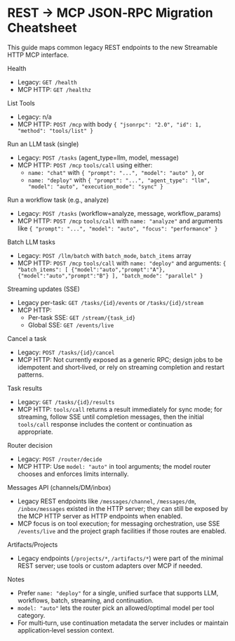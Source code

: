 # REST → MCP JSON‑RPC Migration Cheatsheet

This guide maps common legacy REST endpoints to the new Streamable HTTP MCP interface.

Health
- Legacy: `GET /health`
- MCP HTTP: `GET /healthz`

List Tools
- Legacy: n/a
- MCP HTTP: `POST /mcp` with body `{ "jsonrpc": "2.0", "id": 1, "method": "tools/list" }`

Run an LLM task (single)
- Legacy: `POST /tasks` (agent_type=llm, model, message)
- MCP HTTP: `POST /mcp` `tools/call` using either:
  - `name: "chat"` with `{ "prompt": "...", "model": "auto" }`, or
  - `name: "deploy"` with `{ "prompt": "...", "agent_type": "llm", "model": "auto", "execution_mode": "sync" }`

Run a workflow task (e.g., analyze)
- Legacy: `POST /tasks` (workflow=analyze, message, workflow_params)
- MCP HTTP: `POST /mcp` `tools/call` with `name: "analyze"` and arguments like `{ "prompt": "...", "model": "auto", "focus": "performance" }`

Batch LLM tasks
- Legacy: `POST /llm/batch` with `batch_mode`, `batch_items` array
- MCP HTTP: `POST /mcp` `tools/call` with `name: "deploy"` and arguments:
  `{ "batch_items": [ {"model":"auto","prompt":"A"}, {"model":"auto","prompt":"B"} ], "batch_mode": "parallel" }`

Streaming updates (SSE)
- Legacy per-task: `GET /tasks/{id}/events` or `/tasks/{id}/stream`
- MCP HTTP:
  - Per-task SSE: `GET /stream/{task_id}`
  - Global SSE: `GET /events/live`

Cancel a task
- Legacy: `POST /tasks/{id}/cancel`
- MCP HTTP: Not currently exposed as a generic RPC; design jobs to be idempotent and short‑lived, or rely on streaming completion and restart patterns.

Task results
- Legacy: `GET /tasks/{id}/results`
- MCP HTTP: `tools/call` returns a result immediately for sync mode; for streaming, follow SSE until completion messages, then the initial `tools/call` response includes the content or continuation as appropriate.

Router decision
- Legacy: `POST /router/decide`
- MCP HTTP: Use `model: "auto"` in tool arguments; the model router chooses and enforces limits internally.

Messages API (channels/DM/inbox)
- Legacy REST endpoints like `/messages/channel`, `/messages/dm`, `/inbox/messages` existed in the HTTP server; they can still be exposed by the MCP HTTP server as HTTP endpoints when enabled.
- MCP focus is on tool execution; for messaging orchestration, use SSE `/events/live` and the project graph facilities if those routes are enabled.

Artifacts/Projects
- Legacy endpoints (`/projects/*`, `/artifacts/*`) were part of the minimal REST server; use tools or custom adapters over MCP if needed.

Notes
- Prefer `name: "deploy"` for a single, unified surface that supports LLM, workflows, batch, streaming, and continuation.
- `model: "auto"` lets the router pick an allowed/optimal model per tool category.
- For multi‑turn, use continuation metadata the server includes or maintain application‑level session context.

